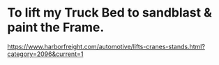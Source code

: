 # To lift my Truck Bed to sandblast & paint the Frame.

https://www.harborfreight.com/automotive/lifts-cranes-stands.html?category=2096&current=1
